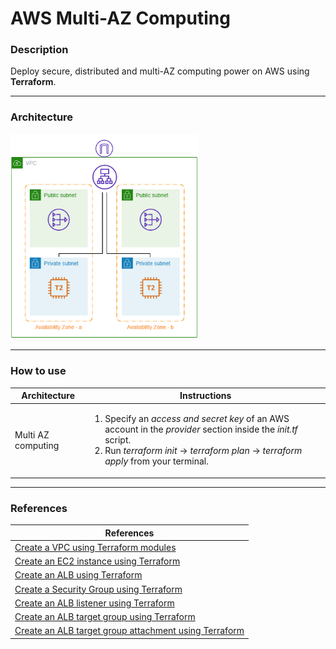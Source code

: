 # AWS Multi-AZ Computing
<h3>Description</h3>
<p>Deploy secure, distributed and multi-AZ computing power on AWS using <strong>Terraform</strong>.<p>
<hr>

<h3>Architecture</h3>
<img src="./aws-multi-az-computing.png?raw=true" width="300">
<hr>

<h3>How to use</h3>
<table>
  <thead>
    <tr>
      <th>Architecture</th>
      <th>Instructions</th>
    </tr>
  </thead>
  <tbody>
    <td>Multi AZ computing</td>
    <td>
      <ol>
        <li>
          Specify an <em>access and secret key</em> of an AWS account in the <em>provider</em> section inside the <em>init.tf</em> script.
         </li>
          <li>
             Run <em>terraform init</em> -> <em>terraform plan</em> -> <em>terraform apply</em> from your terminal.
          </li>
      </ol>
    </td>
  </tbody>
</table>
<hr>

<h3>References</h3>
<table>
  <thead>
    <tr>
      <th>References</th>
    </tr>
  </thead>
  <tbody>
    <tr>
      <td>
        <a href="https://registry.terraform.io/modules/terraform-aws-modules/vpc/aws/1.23.0" rel="noopener noreferrer">Create a VPC using Terraform modules
        </a>
      </td>
    </tr>
    <tr>
      <td>
        <a href="https://registry.terraform.io/providers/hashicorp/aws/latest/docs/resources/instance" rel="noopener noreferrer">Create an EC2 instance using Terraform
        </a>
      </td>
    </tr>
    <tr>
      <td>
        <a href="https://registry.terraform.io/providers/hashicorp/aws/latest/docs/resources/lb" rel="noopener noreferrer">Create an ALB using Terraform
        </a>
      </td>
    </tr>
    <tr>
      <td>
        <a href="https://registry.terraform.io/providers/hashicorp/aws/latest/docs/resources/security_group" rel="noopener noreferrer">Create a Security Group using Terraform
        </a>
      </td>
    </tr>
    <tr>
      <td>
        <a href="https://registry.terraform.io/providers/hashicorp/aws/latest/docs/resources/lb_listener" rel="noopener noreferrer">Create an ALB listener using Terraform
        </a>
      </td>
    </tr>
    <tr>
      <td>
        <a href="https://registry.terraform.io/providers/hashicorp/aws/latest/docs/resources/lb_target_group" rel="noopener noreferrer">Create an ALB target group using Terraform
        </a>
      </td>
    </tr>
    <tr>
      <td>
        <a href="https://registry.terraform.io/providers/hashicorp/aws/latest/docs/resources/lb_target_group_attachment" rel="noopener noreferrer">Create an ALB target group attachment using Terraform
        </a>
      </td>
    </tr>
  </tbody>
</table>
